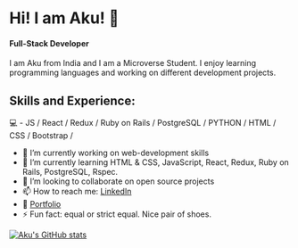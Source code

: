 # Hi! I am Aku! 👋 

#### Full-Stack Developer

I am Aku from India and I am a Microverse Student. I enjoy learning programming languages and working on different development projects.

## Skills and Experience:

💻 - JS / React / Redux / Ruby on Rails / PostgreSQL / PYTHON / HTML / CSS / Bootstrap /


- 🔭 I’m currently working on web-development skills
- 🌱 I’m currently learning HTML & CSS, JavaScript, React, Redux, Ruby on Rails, PostgreSQL, Rspec.
- 👯 I’m looking to collaborate on open source projects
- 📫 How to reach me: [LinkedIn](https://www.linkedin.com/in/akbar-khan-b57709182/)
- :microscope: [Portfolio](https://aakbarkhan.github.io/portfolio2/)
- ⚡ Fun fact: equal or strict equal. Nice pair of shoes.

[![Aku's GitHub stats](https://github-readme-stats.vercel.app/api?username=aakbarkhan)](https://github.com/anuraghazra/github-readme-stats)


